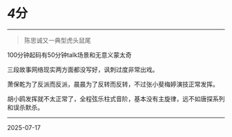 # ***4*****分**

---

> 陈思诚又一典型虎头鼠尾

100分钟起码有50分钟talk场景和无意义蒙太奇

三段故事网络现实两方面都没写好，讽刺过度非常出戏。

萧保乾为了反派而反派，晨晨为了反转而反转，不过张小斐梅婷演技正常发挥。

胡小鸥发挥就不太正常了，全程弦乐柱式音阶，基本没有主旋律，远不如唐探系列和误杀默杀。

---

2025-07-17